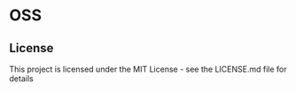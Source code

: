 # OSS

## License
This project is licensed under the MIT License - see the LICENSE.md file for details


